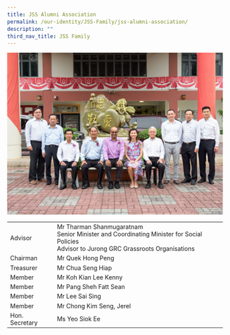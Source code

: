 ```yaml
---
title: JSS Alumni Association
permalink: /our-identity/JSS-Family/jss-alumni-association/
description: ""
third_nav_title: JSS Family
---
```

![](/images/Alumni.jpg)





|  |  | |
| -------- | -------- | -------- |
| Advisor    | Mr Tharman Shanmugaratnam <br> Senior Minister and Coordinating Minister for Social Policies <br> Advisor to Jurong GRC Grassroots Organisations    |  |
| Chairman   | Mr Quek Hong Peng  |  |
| Treasurer   | Mr Chua Seng Hiap |  |
| Member| Mr Koh Kian Lee Kenny |  |
| Member| Mr Pang Sheh Fatt Sean|  |
| Member| Mr Lee Sai Sing |  |
| Member| Mr Chong Kim Seng, Jerel |  |
| Hon. Secretary| Ms Yeo Siok Ee |  |